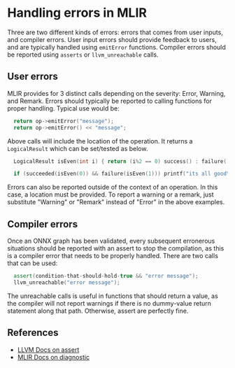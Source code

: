 # Handling errors in MLIR

Three are two different kinds of errors: errors that comes from user inputs, and compiler errors. User input errors should provide feedback to users, and are typically handled using `emitError` functions. Compiler errors should be reported using `asserts` or `llvm_unreachable` calls.

## User errors

MLIR provides for 3 distinct calls depending on the severity: Error, Warning, and Remark. Errors should typically be reported to calling functions for proper handling. Typical use would be:

```cpp
  return op->emitError("message");
  return op->emitError() << "message";
```

Above calls will include the location of the operation. It returns a `LogicalResult` which can be set/tested as below.
```cpp
  LogicalResult isEven(int i) { return (i%2 == 0) success() : failure(); }

  if (succeeded(isEven(0)) && failure(isEven(1))) printf("its all good\n");
```

Errors can also be reported outside of the context of an operation. In this case, a location must be provided. To report a warning or a remark, just substitute "Warning" or "Remark" instead of "Error" in the above examples.

## Compiler errors

Once an ONNX graph has been validated, every subsequent erronerous situations should be reported with an assert to stop the compilation, as this is a compiler error that needs to be properly handled. There are two calls that can be used:

```cpp
  assert(condition-that-should-hold-true && "error message");
  llvm_unreachable("error message");
```

The unreachable calls is useful in functions that should return a value, as the compiler will not report warnings if there is no dummy-value return statement along that path. Otherwise, assert are perfectly fine.


## References
* [LLVM Docs on assert](https://llvm.org/docs/CodingStandards.html#assert-liberally)
* [MLIR Docs on diagnostic](https://mlir.llvm.org/docs/Diagnostics/)
  